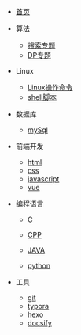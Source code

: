 * [首页](/README.md)
* 算法
	* [搜索专题](/algorithm/search.md)
	* [DP专题](/algorithm/DP.md)
* Linux
	* [Linux操作命令](#)
	* [shell脚本](#)
* 数据库

  * [mySql](/database/mysql.md)
* 前端开发
  * [html](#)
  * [css](#)
  * [javascript](#)
  * [vue](#)
* 编程语言

   * [C](#)

    * [CPP](#)
    * [JAVA](#)
    * [python](#)
* 工具
  * [git](/工具/Git学习笔记.md)
  * [typora](#)
  * [hexo](#)
  * [docsify](/docsify/docsify.md)


